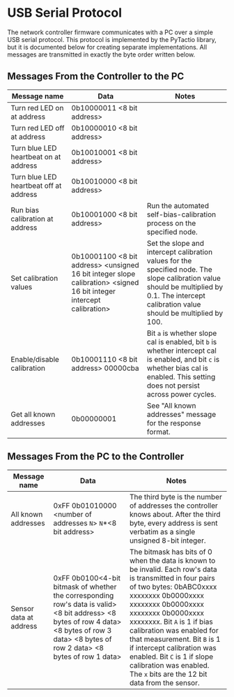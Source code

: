 USB Serial Protocol
===================

The network controller firmware communicates with a PC over a simple USB serial protocol. This protocol is implemented by the PyTactio library, but it is documented below for creating separate implementations. All messages are transmitted in exactly the byte order written below.

Messages From the Controller to the PC
--------------------------------------

|Message name|Data|Notes|
|------------|----|-----|
|Turn red LED on at address|0b10000011 <8 bit address>||
|Turn red LED off at address|0b10000010 <8 bit address>||
|Turn blue LED heartbeat on at address|0b10010001 <8 bit address>||
|Turn blue LED heartbeat off at address|0b10010000 <8 bit address>||
|Run bias calibration at address|0b10001000 <8 bit address>|Run the automated self-bias-calibration process on the specified node.|
|Set calibration values|0b10001100 <8 bit address> <unsigned 16 bit integer slope calibration> <signed 16 bit integer intercept calibration>|Set the slope and intercept calibration values for the specified node. The slope calibration value should be multiplied by 0.1. The intercept calibration value should be multiplied by 100.|
|Enable/disable calibration|0b10001110 <8 bit address> 00000cba|Bit `a` is whether slope cal is enabled, bit `b` is whether intercept cal is enabled, and bit `c` is whether bias cal is enabled. This setting does not persist across power cycles.|
|Get all known addresses|0b00000001|See "All known addresses" message for the response format.|

Messages From the PC to the Controller
--------------------------------------

|Message name|Data|Notes|
|------------|----|-----|
|All known addresses|0xFF 0b01010000 <number of addresses `N`> `N`\*<8 bit address>|The third byte is the number of addresses the controller knows about. After the third byte, every address is sent verbatim as a single unsigned 8-bit integer.|
|Sensor data at address|0xFF 0b0100<4-bit bitmask of whether the corresponding row's data is valid> <8 bit address> <8 bytes of row 4 data> <8 bytes of row 3 data> <8 bytes of row 2 data> <8 bytes of row 1 data>|The bitmask has bits of 0 when the data is known to be invalid. Each row's data is transmitted in four pairs of two bytes: 0bABC0xxxx xxxxxxxx 0b0000xxxx xxxxxxxx 0b0000xxxx xxxxxxxx 0b0000xxxx xxxxxxxx. Bit `A` is 1 if bias calibration was enabled for that measurement. Bit `B` is 1 if intercept calibration was enabled. Bit `C` is 1 if slope calibration was enabled. The `x` bits are the 12 bit data from the sensor.|
